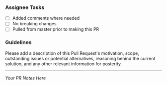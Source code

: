 ### Assignee Tasks

- [ ] Added comments where needed
- [ ] No breaking changes
- [ ] Pulled from master prior to making this PR

### Guidelines

Please add a description of this Pull Request's motivation, scope, outstanding issues or potential alternatives, reasoning behind the current solution, and any other relevant information for posterity.

---

_Your PR Notes Here_
